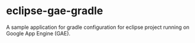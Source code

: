 eclipse-gae-gradle
==================

A sample application for gradle configuration for eclipse project running on Google App Engine (GAE).
